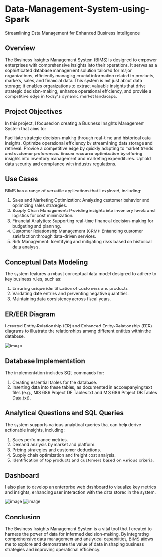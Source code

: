# Data-Management-System-using-Spark
Streamlining Data Management for Enhanced Business Intelligence

## Overview

The Business Insights Management System (BIMS) is designed to empower enterprises with comprehensive insights into their operations. It serves as a sophisticated database management solution tailored for major organizations, efficiently managing crucial information related to products, markets, sales, and financial data. This system is not just about data storage; it enables organizations to extract valuable insights that drive strategic decision-making, enhance operational efficiency, and provide a competitive edge in today's dynamic market landscape.

## Project Objectives

In this project, I focused on creating a Business Insights Management System that aims to:

Facilitate strategic decision-making through real-time and historical data insights.
Optimize operational efficiency by streamlining data storage and retrieval.
Provide a competitive edge by quickly adapting to market trends and customer preferences.
Ensure resource optimization by offering insights into inventory management and marketing expenditures.
Uphold data security and compliance with industry regulations.

## Use Cases

BIMS has a range of versatile applications that I explored, including:

1. Sales and Marketing Optimization: Analyzing customer behavior and optimizing sales strategies.
2. Supply Chain Management: Providing insights into inventory levels and logistics for cost minimization.
3. Financial Analytics: Supporting real-time financial decision-making for budgeting and planning.
4. Customer Relationship Management (CRM): Enhancing customer satisfaction through data-driven services.
5. Risk Management: Identifying and mitigating risks based on historical data analysis.

## Conceptual Data Modeling
The system features a robust conceptual data model designed to adhere to key business rules, such as:

1. Ensuring unique identification of customers and products.
2. Validating date entries and preventing negative quantities.
3. Maintaining data consistency across fiscal years.

## ER/EER Diagram
I created Entity-Relationship (ER) and Enhanced Entity-Relationship (EER) diagrams to illustrate the relationships among different entities within the database.

![image](https://github.com/user-attachments/assets/519a4e57-bd7f-4a18-88eb-bfc3d10e80b5)

## Database Implementation
The implementation includes SQL commands for:

1. Creating essential tables for the database.
2. Inserting data into these tables, as documented in accompanying text files (e.g., MIS 686 Project DB Tables.txt and MIS 686 Project DB Tables Data.txt).

## Analytical Questions and SQL Queries

The system supports various analytical queries that can help derive actionable insights, including:

1. Sales performance metrics.
2. Demand analysis by market and platform.
3. Pricing strategies and customer deductions.
4. Supply chain optimization and freight cost analysis.
5. Identification of top products and customers based on various criteria.
   
## Dashboard

I also plan to develop an enterprise web dashboard to visualize key metrics and insights, enhancing user interaction with the data stored in the system.

![image](https://github.com/user-attachments/assets/b837c2b0-9826-4b6c-83e6-f92b113517c5)
![image](https://github.com/user-attachments/assets/3e9b5a74-324f-418b-af86-4656e15f76bb)

## Conclusion
The Business Insights Management System is a vital tool that I created to harness the power of data for informed decision-making. By integrating comprehensive data management and analytical capabilities, BIMS allows me to explore and demonstrate the value of data in shaping business strategies and improving operational efficiency.

